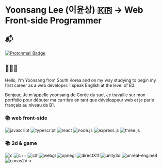 # Yoonsang Lee (이윤상) 🇰🇷 -> Web Front-side Programmer

## 📬

[![Protonmail Badge](https://img.shields.io/badge/protonmail-8B89CC?style=flat-square&logo=Protonmail&logoColor=white&link=mailto:highp0912@protonmail.ch)](mailto:highp0912@protonmail.ch)

## 🧙🏻‍♀

Hello, I'm Yoonsang from South Korea and on my way studying to begin my first career as a web developer. I speak English at the level of B2.

Bonjour, Je m'appelle yoonsang de Corée du sud, Je travaille sur mon portfolio pour débuter ma carrière en tant que développeur web et je parle français au niveau de B1. 


### 📚 web front-side

![javascript](https://img.shields.io/badge/_-F7DF1E?logo=javascript&logoColor=black) ![typescript](https://img.shields.io/badge/_-3178C6?logo=typescript&logoColor=white)
![react](https://img.shields.io/badge/react-61DAFB?logo=react&logoColor=black) ![node.js](https://img.shields.io/badge/node.js-339933?logo=node.js&logoColor=white) ![express.js](https://img.shields.io/badge/express.js-000000?logo=express&logoColor=white) ![three.js](https://img.shields.io/badge/three.js-000000?logo=three.js&logoColor=white)

### 📚 3d & game

![c](https://img.shields.io/badge/C-A8B9CC) ![c++](https://img.shields.io/badge/C++-00599C) ![c#](https://img.shields.io/badge/csharp-239120)
![webgl](https://img.shields.io/badge/webGL-990000?&logo=webgl&logoColor=white) ![opnegl](https://img.shields.io/badge/openGL-5586A4?&logo=opengl&logoColor=white) ![directX11](https://img.shields.io/badge/directX11-00599C) ![unity3d](https://img.shields.io/badge/unity3d-000000?logo=unity&logoColor=white) ![unreal-engine4](https://img.shields.io/badge/Unreal_Engine4-313131) ![cocos2d-x](https://img.shields.io/badge/cocos2dx-313131?logo=cocos)

<!-- ![olcw78's github stats](https://github-readme-stats.vercel.app/api?username=olcw78&show_icons=true) -->

<!-- [![Hits](https://hits.seeyoufarm.com/api/count/incr/badge.svg?url=https%3A%2F%2Fgithub.com%2Folcw78%2Fhit-counter&count_bg=%23FF00E7&title_bg=%2300B5D5&icon=verizon.svg&icon_color=%23000000&title=Hits&edge_flat=false)](https://hits.seeyoufarm.com) -->
